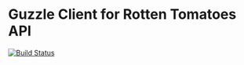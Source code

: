# Guzzle Client for Rotten Tomatoes API

[![Build Status](https://travis-ci.org/dev-machine/guzzle-rottentomatoes-client.svg?branch=master)](https://travis-ci.org/dev-machine/guzzle-rottentomatoes-client)
